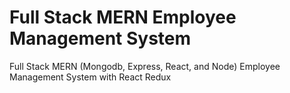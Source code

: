 # Full Stack MERN Employee Management System
Full Stack MERN (Mongodb, Express, React, and Node) Employee Management System with React Redux